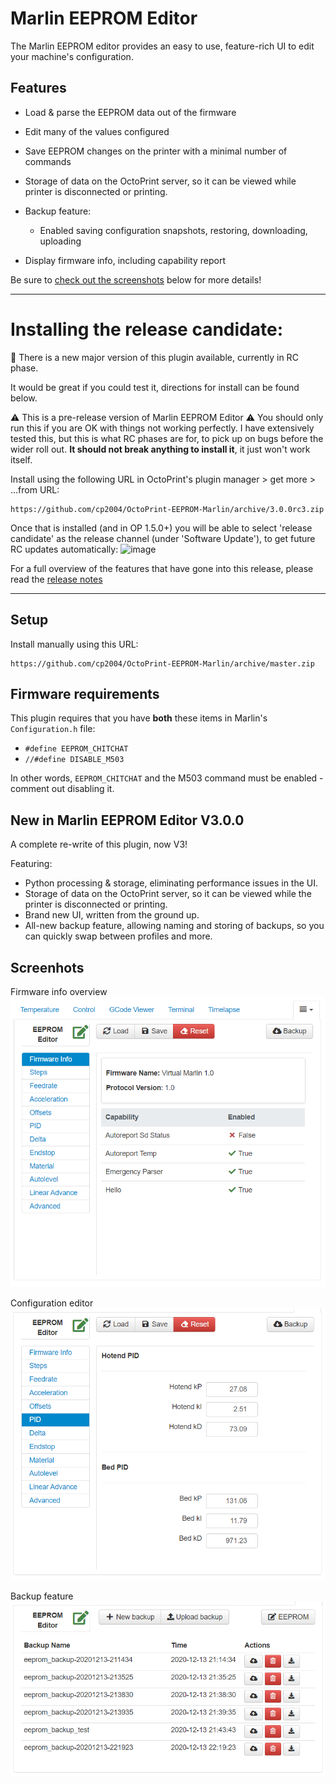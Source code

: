 # Marlin EEPROM Editor

The Marlin EEPROM editor provides an easy to use, feature-rich UI to edit your machine's configuration.

## Features

- Load & parse the EEPROM data out of the firmware
- Edit many of the values configured
- Save EEPROM changes on the printer with a minimal number of commands

- Storage of data on the OctoPrint server, so it can be viewed while printer is disconnected or printing.
- Backup feature:

  - Enabled saving configuration snapshots, restoring, downloading, uploading

- Display firmware info, including capability report

Be sure to [check out the screenshots](#Screenshots) below for more details!

---

# Installing the release candidate:
:tada: There is a new major version of this plugin available, currently in RC phase.

It would be great if you could test it, directions for install can be found below.

:warning: This is a pre-release version of Marlin EEPROM Editor :warning: 
You should only run this if you are OK with things not working perfectly. I have extensively tested this, but this is what RC phases are for, to pick up on bugs before the wider roll out. **It should not break anything to install it**, it just won't work itself.

Install using the following URL in OctoPrint's plugin manager > get more > ...from URL:
```
https://github.com/cp2004/OctoPrint-EEPROM-Marlin/archive/3.0.0rc3.zip
```
Once that is installed (and in OP 1.5.0+) you will be able to select 'release candidate' as the release channel (under 'Software Update'), to get future RC updates automatically:
![image](https://user-images.githubusercontent.com/31997505/102026390-722e7200-3d95-11eb-80e1-05197b9868f0.png)

For a full overview of the features that have gone into this release, please read the [release notes](https://github.com/cp2004/OctoPrint-EEPROM-Marlin/releases/tag/3.0.0rc1)

---

## Setup

Install manually using this URL:

    https://github.com/cp2004/OctoPrint-EEPROM-Marlin/archive/master.zip

## Firmware requirements

This plugin requires that you have **both** these items in Marlin's `Configuration.h` file:

- `#define EEPROM_CHITCHAT`
- `//#define DISABLE_M503`

In other words, `EEPROM_CHITCHAT` and the M503 command must be enabled - comment out disabling it.

## New in Marlin EEPROM Editor V3.0.0

A complete re-write of this plugin, now V3!

Featuring:

- Python processing & storage, eliminating performance issues in the UI.
- Storage of data on the OctoPrint server, so it can be viewed while the printer is disconnected or printing.
- Brand new UI, written from the ground up.
- All-new backup feature, allowing naming and storing of backups, so you can quickly swap between profiles and more.

## Screenhots

Firmware info overview
![Firmware Info](assets/firmware_info.png)

Configuration editor
![Configuration Editor](assets/config.png)

Backup feature
![Backup feature](assets/backup.png)
